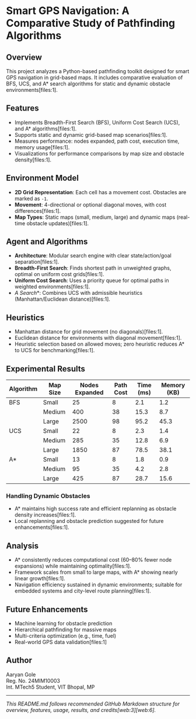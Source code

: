 # Smart GPS Navigation: A Comparative Study of Pathfinding Algorithms

## Overview
This project analyzes a Python-based pathfinding toolkit designed for smart GPS navigation in grid-based maps. It includes comparative evaluation of BFS, UCS, and A* search algorithms for static and dynamic obstacle environments[files:1].

## Features
- Implements Breadth-First Search (BFS), Uniform Cost Search (UCS), and A* algorithms[files:1].
- Supports static and dynamic grid-based map scenarios[files:1].
- Measures performance: nodes expanded, path cost, execution time, memory usage[files:1].
- Visualizations for performance comparisons by map size and obstacle density[files:1].

## Environment Model
- **2D Grid Representation**: Each cell has a movement cost. Obstacles are marked as `-1`.
- **Movement**: 4-directional or optional diagonal moves, with cost differences[files:1].
- **Map Types**: Static maps (small, medium, large) and dynamic maps (real-time obstacle updates)[files:1].

## Agent and Algorithms
- **Architecture**: Modular search engine with clear state/action/goal separation[files:1].
- **Breadth-First Search**: Finds shortest path in unweighted graphs, optimal on uniform cost grids[files:1].
- **Uniform Cost Search**: Uses a priority queue for optimal paths in weighted environments[files:1].
- **A* Search**: Combines UCS with admissible heuristics (Manhattan/Euclidean distance)[files:1].

## Heuristics
- Manhattan distance for grid movement (no diagonals)[files:1].
- Euclidean distance for environments with diagonal movement[files:1].
- Heuristic selection based on allowed moves; zero heuristic reduces A* to UCS for benchmarking[files:1].

## Experimental Results

| Algorithm | Map Size | Nodes Expanded | Path Cost | Time (ms) | Memory (KB) |
|-----------|----------|---------------|-----------|-----------|-------------|
| BFS       | Small    | 25            | 8         | 2.1       | 1.2         |
|           | Medium   | 400           | 38        | 15.3      | 8.7         |
|           | Large    | 2500          | 98        | 95.2      | 45.3        |
| UCS       | Small    | 22            | 8         | 2.3       | 1.4         |
|           | Medium   | 285           | 35        | 12.8      | 6.9         |
|           | Large    | 1850          | 87        | 78.5      | 38.1        |
| A*        | Small    | 13            | 8         | 1.8       | 0.9         |
|           | Medium   | 95            | 35        | 4.2       | 2.8         |
|           | Large    | 425           | 87        | 28.7      | 15.6        |[files:1]

### Handling Dynamic Obstacles
- A* maintains high success rate and efficient replanning as obstacle density increases[files:1].
- Local replanning and obstacle prediction suggested for future enhancements[files:1].

## Analysis
- A* consistently reduces computational cost (60–80% fewer node expansions) while maintaining optimality[files:1].
- Framework scales from small to large maps, with A* showing nearly linear growth[files:1].
- Navigation efficiency sustained in dynamic environments; suitable for embedded systems and city-level route planning[files:1].

## Future Enhancements
- Machine learning for obstacle prediction
- Hierarchical pathfinding for massive maps
- Multi-criteria optimization (e.g., time, fuel)
- Real-world GPS data validation[files:1]

## Author
Aaryan Gole  
Reg. No. 24MIM10003  
Int. MTech5 Student, VIT Bhopal, MP

---

*This README.md follows recommended GitHub Markdown structure for overview, features, usage, results, and credits[web:3][web:6].*
